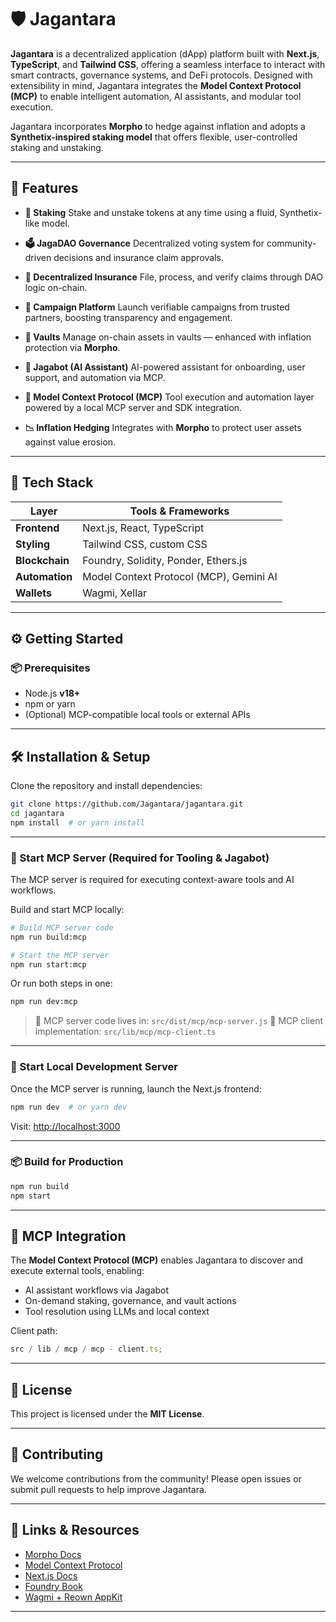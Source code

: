 # 🛡️ Jagantara

**Jagantara** is a decentralized application (dApp) platform built with **Next.js**, **TypeScript**, and **Tailwind CSS**, offering a seamless interface to interact with smart contracts, governance systems, and DeFi protocols. Designed with extensibility in mind, Jagantara integrates the **Model Context Protocol (MCP)** to enable intelligent automation, AI assistants, and modular tool execution.

Jagantara incorporates **Morpho** to hedge against inflation and adopts a **Synthetix-inspired staking model** that offers flexible, user-controlled staking and unstaking.

---

## 🚀 Features

- **🔐 Staking**
  Stake and unstake tokens at any time using a fluid, Synthetix-like model.

- **🗳️ JagaDAO Governance**
  Decentralized voting system for community-driven decisions and insurance claim approvals.

- **📜 Decentralized Insurance**
  File, process, and verify claims through DAO logic on-chain.

- **📢 Campaign Platform**
  Launch verifiable campaigns from trusted partners, boosting transparency and engagement.

- **🏦 Vaults**
  Manage on-chain assets in vaults — enhanced with inflation protection via **Morpho**.

- **🤖 Jagabot (AI Assistant)**
  AI-powered assistant for onboarding, user support, and automation via MCP.

- **🔧 Model Context Protocol (MCP)**
  Tool execution and automation layer powered by a local MCP server and SDK integration.

- **📉 Inflation Hedging**
  Integrates with **Morpho** to protect user assets against value erosion.

---

## 🧱 Tech Stack

| Layer          | Tools & Frameworks                      |
| -------------- | --------------------------------------- |
| **Frontend**   | Next.js, React, TypeScript              |
| **Styling**    | Tailwind CSS, custom CSS                |
| **Blockchain** | Foundry, Solidity, Ponder, Ethers.js    |
| **Automation** | Model Context Protocol (MCP), Gemini AI |
| **Wallets**    | Wagmi, Xellar                           |

---

## ⚙️ Getting Started

### 📦 Prerequisites

- Node.js **v18+**
- npm or yarn
- (Optional) MCP-compatible local tools or external APIs

---

## 🛠 Installation & Setup

Clone the repository and install dependencies:

```bash
git clone https://github.com/Jagantara/jagantara.git
cd jagantara
npm install  # or yarn install
```

---

### 🔧 Start MCP Server (Required for Tooling & Jagabot)

The MCP server is required for executing context-aware tools and AI workflows.

Build and start MCP locally:

```bash
# Build MCP server code
npm run build:mcp

# Start the MCP server
npm run start:mcp
```

Or run both steps in one:

```bash
npm run dev:mcp
```

> 📂 MCP server code lives in: `src/dist/mcp/mcp-server.js`
> 📁 MCP client implementation: `src/lib/mcp/mcp-client.ts`

---

### 🧪 Start Local Development Server

Once the MCP server is running, launch the Next.js frontend:

```bash
npm run dev  # or yarn dev
```

Visit: [http://localhost:3000](http://localhost:3000)

---

### 📦 Build for Production

```bash
npm run build
npm start
```

---

## 🧠 MCP Integration

The **Model Context Protocol (MCP)** enables Jagantara to discover and execute external tools, enabling:

- AI assistant workflows via Jagabot
- On-demand staking, governance, and vault actions
- Tool resolution using LLMs and local context

Client path:

```ts
src / lib / mcp / mcp - client.ts;
```

---

## 📄 License

This project is licensed under the **MIT License**.

---

## 🤝 Contributing

We welcome contributions from the community!
Please open issues or submit pull requests to help improve Jagantara.

---

## 🔗 Links & Resources

- [Morpho Docs](https://docs.morpho.org/)
- [Model Context Protocol](https://github.com/modelcontext/protocol)
- [Next.js Docs](https://nextjs.org/)
- [Foundry Book](https://book.getfoundry.sh/)
- [Wagmi + Reown AppKit](https://wagmi.sh/)

---
